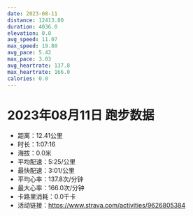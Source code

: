 ```yaml
---
date: 2023-08-11
distance: 12413.80
duration: 4036.0
elevation: 0.0
avg_speed: 11.07
max_speed: 19.80
avg_pace: 5.42
max_pace: 3.03
avg_heartrate: 137.8
max_heartrate: 166.0
calories: 0.0
---
```


# 2023年08月11日 跑步数据

- 距离：12.41公里
- 时长：1:07:16
- 海拔：0.0米
- 平均配速：5:25/公里
- 最快配速：3:01/公里
- 平均心率：137.8次/分钟
- 最大心率：166.0次/分钟
- 卡路里消耗：0.0千卡
- 活动链接：https://www.strava.com/activities/9626805384
